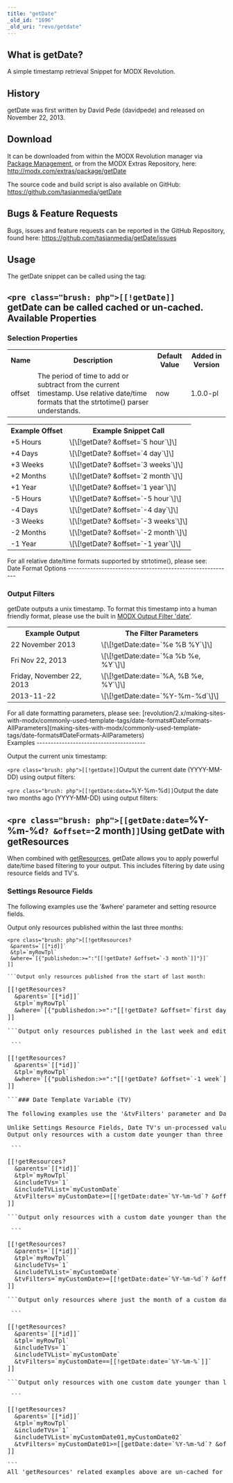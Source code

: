 ```yaml
---
title: "getDate"
_old_id: "1696"
_old_uri: "revo/getdate"
---
```


<a name="getDate-WhatisgetDate"></a>What is getDate?
----------------------------------------------------

A simple timestamp retrieval Snippet for MODX Revolution.

<a name="getDate-History"></a>History
-------------------------------------

getDate was first written by David Pede (davidpede) and released on November 22, 2013.

<a name="getDate-Download"></a>Download
---------------------------------------

It can be downloaded from within the MODX Revolution manager via [Package Management](display/revolution20/Installing+a+Package), or from the MODX Extras Repository, here: <http://modx.com/extras/package/getDate>

The source code and build script is also available on GitHub: <https://github.com/tasianmedia/getDate>

<a name="getDate-Bugs&FeatureRequests"></a>Bugs & Feature Requests
------------------------------------------------------------------

Bugs, issues and feature requests can be reported in the GitHub Repository, found here: <https://github.com/tasianmedia/getDate/issues>

<a name="getDate-Usage"></a>Usage
---------------------------------

The getDate snippet can be called using the tag:

 `<pre class="brush: php">[[!getDate]]`<div class="note">getDate can be called cached or un-cached.</div><a name="getDate-AvailableProperties"></a>Available Properties
--------------------------------------------------------------

### <a name="getDate-SelectionProperties"></a>Selection Properties

 <table><tbody><tr><th>Name</th> <th>Description   
</th> <th>Default Value   
</th> <th>Added in Version   
</th> </tr><tr><td>offset</td> <td>The period of time to add or subtract from the current timestamp. Use relative date/time formats that the strtotime() parser understands.</td> <td>now</td> <td>1.0.0-pl</td> </tr></tbody></table><table><tbody><tr><th>Example Offset</th> <th>Example Snippet Call</th> </tr><tr><td>+5 Hours</td> <td>\[\[!getDate? &offset=`5 hour`\]\]</td> </tr><tr><td>+4 Days</td> <td>\[\[!getDate? &offset=`4 day`\]\]</td> </tr><tr><td>+3 Weeks</td> <td>\[\[!getDate? &offset=`3 weeks`\]\]</td> </tr><tr><td>+2 Months</td> <td>\[\[!getDate? &offset=`2 month`\]\]</td> </tr><tr><td>+1 Year</td> <td>\[\[!getDate? &offset=`1 year`\]\]</td> </tr><tr></tr><tr><td>-5 Hours</td> <td>\[\[!getDate? &offset=`-5 hour`\]\]</td> </tr><tr><td>-4 Days</td> <td>\[\[!getDate? &offset=`-4 day`\]\]</td> </tr><tr><td>-3 Weeks</td> <td>\[\[!getDate? &offset=`-3 weeks`\]\]</td> </tr><tr><td>-2 Months</td> <td>\[\[!getDate? &offset=`-2 month`\]\]</td> </tr><tr><td>-1 Year</td> <td>\[\[!getDate? &offset=`-1 year`\]\]</td></tr></tbody></table><div class="info">For all relative date/time formats supported by strtotime(), please see: <http://www.php.net/manual/en/datetime.formats.relative.php></div><a name="getDate-DateFormatOptions"></a>Date Format Options
-----------------------------------------------------------

### <a name="getDate-OutputFilters"></a>Output Filters

getDate outputs a unix timestamp. To format this timestamp into a human friendly format, please use the built in [MODX Output Filter 'date'](making-sites-with-modx/customizing-content/input-and-output-filters-(output-modifiers)#InputandOutputFilters(OutputModifiers)-Stringoutputmodifiers).

 <table><tbody><tr><th>Example Output</th> <th>The Filter Parameters</th> </tr><tr><td>22 November 2013</td> <td>\[\[!getDate:date=`%e %B %Y`\]\]</td> </tr><tr><td>Fri Nov 22, 2013</td> <td>\[\[!getDate:date=`%a %b %e, %Y`\]\]</td> </tr><tr><td>Friday, November 22, 2013</td> <td>\[\[!getDate:date=`%A, %B %e, %Y`\]\]</td> </tr><tr><td>2013-11-22</td> <td>\[\[!getDate:date=`%Y-%m-%d`\]\]</td></tr></tbody></table><div class="info">For all date formatting parameters, please see: [revolution/2.x/making-sites-with-modx/commonly-used-template-tags/date-formats#DateFormats-AllParameters](making-sites-with-modx/commonly-used-template-tags/date-formats#DateFormats-AllParameters)</div><a name="getDate-Examples"></a>Examples
---------------------------------------

Output the current unix timestamp:

 `<pre class="brush: php">[[!getDate]]`Output the current date (YYYY-MM-DD) using output filters:

 `<pre class="brush: php">[[!getDate:date=`%Y-%m-%d`]]`Output the date two months ago (YYYY-MM-DD) using output filters:

 `<pre class="brush: php">[[getDate:date=`%Y-%m-%d`? &offset=`-2 month`]]`<a name="getDate-getResourcesExamples"></a>Using getDate with getResources
--------------------------------------------------------------------------

When combined with [getResources](extras/revo/getresources "getResources"), getDate allows you to apply powerful date/time based filtering to your output. This includes filtering by date using resource fields and TV's.

### <a name="getDate-getResourcesExamplesResourceFields"></a>Settings Resource Fields

The following examples use the '&where' parameter and setting resource fields.

Output only resources published within the last three months:

 ```
<pre class="brush: php">[[!getResources?
  &parents=`[[*id]]`
  &tpl=`myRowTpl`
  &where=`[{"publishedon:>=":"[[!getDate? &offset=`-3 month`]]"}]`
]]

```Output only resources published from the start of last month:

 ```
<pre class="brush: php">[[!getResources?
  &parents=`[[*id]]`
  &tpl=`myRowTpl`
  &where=`[{"publishedon:>=":"[[!getDate? &offset=`first day of last month`]]"}]`
]]

```Output only resources published in the last week and edited today:

 ```
<pre class="brush: php">[[!getResources?
  &parents=`[[*id]]`
  &tpl=`myRowTpl`
  &where=`[{"publishedon:>=":"[[!getDate? &offset=`-1 week`]]","editedon:>=":"[[!getDate? &offset=`today`]]"}]`
]]

```### <a name="getDate-getResourcesExamplesTV"></a>Date Template Variable (TV)

The following examples use the '&tvFilters' parameter and Date TV's.

<div class="note">Unlike Settings Resource Fields, Date TV's un-processed values are not stored in the database as a timestamp. Instead they are stored in this format: 'YYYY-MM-DD HH:SS:MM'. Because the '&tvFilters' parameter only uses un-processed values, you must format your 'getDate' output to match using a output filter.</div>Output only resources with a custom date younger than three months ago:

 ```
<pre class="brush: php">[[!getResources?
  &parents=`[[*id]]`
  &tpl=`myRowTpl`
  &includeTVs=`1`
  &includeTVList=`myCustomDate`
  &tvFilters=`myCustomDate>=[[!getDate:date=`%Y-%m-%d`? &offset=`-3 month`]]`
]]

```Output only resources with a custom date younger than the start of last month:

 ```
<pre class="brush: php">[[!getResources?
  &parents=`[[*id]]`
  &tpl=`myRowTpl`
  &includeTVs=`1`
  &includeTVList=`myCustomDate`
  &tvFilters=`myCustomDate>=[[!getDate:date=`%Y-%m-%d`? &offset=`first day of last month`]]`
]]

```Output only resources where just the month of a custom date equals the current month:

 ```
<pre class="brush: php">[[!getResources?
  &parents=`[[*id]]`
  &tpl=`myRowTpl`
  &includeTVs=`1`
  &includeTVList=`myCustomDate`
  &tvFilters=`myCustomDate==[[!getDate:date=`%Y-%m-%`]]`
]]

```Output only resources with one custom date younger than last week and a second custom date younger than midnight today:

 ```
<pre class="brush: php">[[!getResources?
  &parents=`[[*id]]`
  &tpl=`myRowTpl`
  &includeTVs=`1`
  &includeTVList=`myCustomDate01,myCustomDate02`
  &tvFilters=`myCustomDate01>=[[getDate:date=`%Y-%m-%d`? &offset=`-1 week`]],myCustomDate02>=[[getDate:date=`%Y-%m-%d %T`? &offset=`today`]]`
]]

```<div class="note">All 'getResources' related examples above are un-cached for dynamic filtering. To ensure this works, make sure the 'getResource' call AND the 'getDate' call are both un-cached. To cache the output, again make sure both the snippet calls are cached.</div>